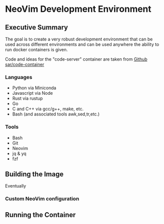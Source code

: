 # NeoVim Development Environment

## Executive Summary

The goal is to create a very robust development environment that can be used
across different environments and can be used anywhere the ability to run docker
containers is given.

Code and ideas for the "code-server" container are taken from
[Github sar/code-container](https://github.com/sar/code-container/tree/main)

### Languages

- Python via Miniconda
- Javascript via Node
- Rust via rustup
- Go
- C and C++ via gcc/g++, make, etc.
- Bash (and associated tools awk,sed,tr,etc.)

### Tools

- Bash
- Git
- Neovim
- jq & yq
- fzf

## Building the Image

Eventually

### Custom NeoVim configuration


## Running the Container